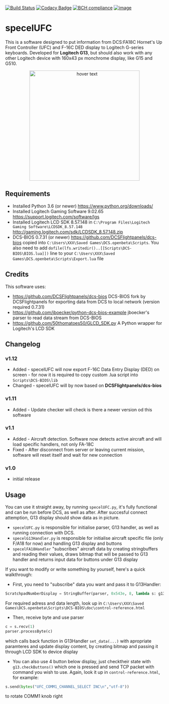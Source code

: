 [![Build Status](https://travis-ci.org/emcek/specelUFC.svg?branch=master)](https://travis-ci.org/emcek/specelUFC)
[![Codacy Badge](https://api.codacy.com/project/badge/Grade/028d23a12d5345b7bbeece49860a7992)](https://www.codacy.com/manual/mplichta/specelUFC?utm_source=github.com&amp;utm_medium=referral&amp;utm_content=emcek/specelUFC&amp;utm_campaign=Badge_Grade)
[![BCH compliance](https://bettercodehub.com/edge/badge/emcek/specelUFC?branch=master)](https://bettercodehub.com/)
[![image](https://img.shields.io/badge/python-3.6%20%7C%203.7%20%7C%203.8-blue.svg)](https://github.com/emcek/specelUFC)

# specelUFC
This is a software designed to put information from DCS:FA18C Hornet's Up Front Controller (UFC) and F-16C DED display to Logitech G-series keyboards. Developed for **Logitech G13**, but should also work with any other Logitech device with 160x43 px monchrome display, like G15 and G510.

<p align="center">
  <img src="https://i.imgur.com/PK8qdG4.jpg" width="350" title="hover text">
</p>

## Requirements
* Installed Python 3.6 (or newer) <https://www.python.org/downloads/>
* Installed Logitech Gaming Software 9.02.65 <https://support.logitech.com/software/lgs>
* Installed Logitech LCD SDK 8.57.148 in `C:\Program Files\Logitech Gaming Software\LCDSDK_8.57.148` <http://gaming.logitech.com/sdk/LCDSDK_8.57.148.zip>
* DCS-BIOS 0.7.31 (or newer) <https://github.com/DCSFlightpanels/dcs-bios> copied into `C:\Users\XXX\Saved Games\DCS.openbeta\Scripts`. You also need to add ```dofile(lfs.writedir()..[[Scripts\DCS-BIOS\BIOS.lua]])``` line to your `C:\Users\XXX\Saved Games\DCS.openbeta\Scripts\Export.lua` file

## Credits
This software uses:
* <https://github.com/DCSFlightpanels/dcs-bios> DCS-BIOS fork by DCSFlightpanels for exporting data from DCS to local network (version required 0.7.31)
* <https://github.com/jboecker/python-dcs-bios-example> jboecker's parser to read data stream from DCS-BIOS
* <https://github.com/50thomatoes50/GLCD_SDK.py> A Python wrapper for Logitech's LCD SDK

## Changelog
### v1.12
* Added - specelUFC will now export F-16C Data Entry Display (DED) on screen - for now it is required to copy custom .lua script into `Scripts\DCS-BIOS\lib`
* Changed - specelUFC will by now based on **DCSFlightpanels/dcs-bios**

### v1.11
* Added - Update checker will check is there a newer version od this software
### v1.1
* Added - Aircraft detection. Software now detects active aircraft and will load specific handlers, not only FA-18C
* Fixed - After disconnect from server or leaving current mission, software will reset itself and wait for new connection
### v1.0
* initial release

## Usage
You can use it straight away, by running `specelUFC.py`, it's fully functional and can be run before DCS, as well as after. After succesful connect attemption, G13 display should show data as in picture. 

* `specelUFC.py` is responsible for initialise parser, G13 handler, as well as running connection with DCS.
* `specelG13Handler.py` is responsible for initialise aircraft specific file (only F/A18 for now) and handling G13 display and buttons
* `specelFA18Handler` "subscribes" aircraft data by creating stringbuffers and reading their values, draws bitmap that will be passed to G13 handler and returns input data for buttons under G13 display

If you want to modify or write something by yourself, here's a quick walkthrough:

* First, you need to "subscribe" data you want and pass it to G13Handler:
```python
ScratchpadNumberDisplay = StringBuffer(parser, 0x543e, 8, lambda s: g13.set_data(3,s))
```
For required adress and data length, look up in `C:\Users\XXX\Saved Games\DCS.openbeta\Scripts\DCS-BIOS\doc\control-reference.html`

* Then, receive byte and use parser
```python
c = s.recv(1)
parser.processByte(c)
```
which calls back function in G13Handler `set_data(...)` with apropriate paramteres and update display content, by creating bitmap and passing it through LCD SDK to device display

* You can also use 4 button below display, just checktheir state with `g13.checkButtons()` which one is pressed and send TCP packet with command you wish to use. Again, look it up in `control-reference.html`, for example:
```python
s.send(bytes("UFC_COMM1_CHANNEL_SELECT INC\n","utf-8"))
```
to rotate COMM1 knob right
